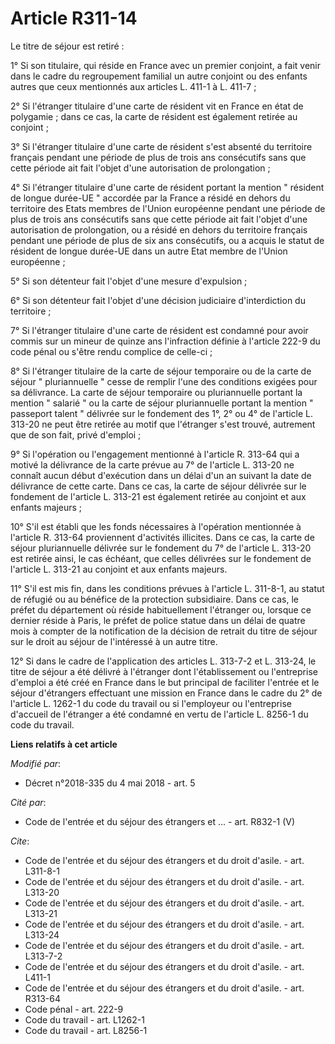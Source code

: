 # Article R311-14

Le titre de séjour est retiré : 

1° Si son titulaire, qui réside en France avec un premier conjoint, a fait venir dans le cadre du regroupement familial un
autre conjoint ou des enfants autres que ceux mentionnés aux articles L. 411-1 à L. 411-7 ; 

2° Si l'étranger titulaire d'une carte de résident vit en France en état de polygamie ; dans ce cas, la carte de résident est
également retirée au conjoint ; 

3° Si l'étranger titulaire d'une carte de résident s'est absenté du territoire français pendant une période de plus de trois
ans consécutifs sans que cette période ait fait l'objet d'une autorisation de prolongation ; 

4° Si l'étranger titulaire d'une carte de résident portant la mention " résident de longue durée-UE " accordée par la France
a résidé en dehors du territoire des Etats membres de l'Union européenne pendant une période de plus de trois ans consécutifs
sans que cette période ait fait l'objet d'une autorisation de prolongation, ou a résidé en dehors du territoire français
pendant une période de plus de six ans consécutifs, ou a acquis le statut de résident de longue durée-UE dans un autre Etat
membre de l'Union européenne ; 

5° Si son détenteur fait l'objet d'une mesure d'expulsion ; 

6° Si son détenteur fait l'objet d'une décision judiciaire d'interdiction du territoire ; 

7° Si l'étranger titulaire d'une carte de résident est condamné pour avoir commis sur un mineur de quinze ans l'infraction
définie à l'article 222-9 du code pénal ou s'être rendu complice de celle-ci ; 

8° Si l'étranger titulaire de la carte de séjour temporaire ou de la carte de séjour " pluriannuelle " cesse de remplir l'une
des conditions exigées pour sa délivrance. La carte de séjour temporaire ou pluriannuelle portant la mention " salarié " ou
la carte de séjour pluriannuelle portant la mention " passeport talent " délivrée sur le fondement des 1°, 2° ou 4° de
l'article L. 313-20 ne peut être retirée au motif que l'étranger s'est trouvé, autrement que de son fait, privé d'emploi ; 

9° Si l'opération ou l'engagement mentionné à l'article R. 313-64 qui a motivé la délivrance de la carte prévue au 7° de
l'article L. 313-20 ne connaît aucun début d'exécution dans un délai d'un an suivant la date de délivrance de cette carte.
Dans ce cas, la carte de séjour délivrée sur le fondement de l'article L. 313-21 est également retirée au conjoint et aux
enfants majeurs ; 

10° S'il est établi que les fonds nécessaires à l'opération mentionnée à l'article R. 313-64 proviennent d'activités
illicites. Dans ce cas, la carte de séjour pluriannuelle délivrée sur le fondement du 7° de l'article L. 313-20 est retirée
ainsi, le cas échéant, que celles délivrées sur le fondement de l'article L. 313-21 au conjoint et aux enfants majeurs. 

11° S'il est mis fin, dans les conditions prévues à l'article L. 311-8-1, au statut de réfugié ou au bénéfice de la
protection subsidiaire. Dans ce cas, le préfet du département où réside habituellement l'étranger ou, lorsque ce dernier
réside à Paris, le préfet de police statue dans un délai de quatre mois à compter de la notification de la décision de
retrait du titre de séjour sur le droit au séjour de l'intéressé à un autre titre. 

12° Si dans le cadre de l'application des articles L. 313-7-2 et L. 313-24, le titre de séjour a été délivré à l'étranger
dont l'établissement ou l'entreprise d'emploi a été créé en France dans le but principal de faciliter l'entrée et le séjour
d'étrangers effectuant une mission en France dans le cadre du 2° de l'article L. 1262-1 du code du travail ou si l'employeur
ou l'entreprise d'accueil de l'étranger a été condamné en vertu de l'article L. 8256-1 du code du travail.

**Liens relatifs à cet article**

_Modifié par_:

  - Décret n°2018-335 du 4 mai 2018 - art. 5

_Cité par_:

  - Code de l'entrée et du séjour des étrangers et ... - art. R832-1 (V)

_Cite_:

  - Code de l'entrée et du séjour des étrangers et du droit d'asile. - art. L311-8-1
  - Code de l'entrée et du séjour des étrangers et du droit d'asile. - art. L313-20
  - Code de l'entrée et du séjour des étrangers et du droit d'asile. - art. L313-21
  - Code de l'entrée et du séjour des étrangers et du droit d'asile. - art. L313-24
  - Code de l'entrée et du séjour des étrangers et du droit d'asile. - art. L313-7-2
  - Code de l'entrée et du séjour des étrangers et du droit d'asile. - art. L411-1
  - Code de l'entrée et du séjour des étrangers et du droit d'asile. - art. R313-64
  - Code pénal - art. 222-9
  - Code du travail - art. L1262-1
  - Code du travail - art. L8256-1
